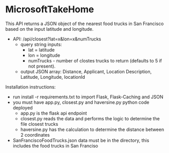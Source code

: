 # MicrosoftTakeHome
This API returns a JSON object of the nearest food trucks in San Francisco based on the input latitude and longitude. 

- API: /api/closest?lat=x&lon=x&numTrucks  
  - query string inputs: 
    - lat = latitude
    - lon = longitude
    - numTrucks - number of clostes trucks to return (defaults to 5 if not present).
  - output JSON array: Distance, Applicant, Location Description, Latitude, Longitude, locationId 

Installation instructions:
- run install -r requirements.txt to import Flask, Flask-Caching and JSON
- you must have app.py, closest.py and haversine.py python code deployed
  - app.py is the flask api endpoint
  - closest.py reads the data and performs the logic to determine the file closest trucks
  - haversine.py has the calculation to determine the distance between 2 coordinates
- SanFranciscoFoodTrucks.json data must be in the directory, this includes the food trucks in San Franciso
